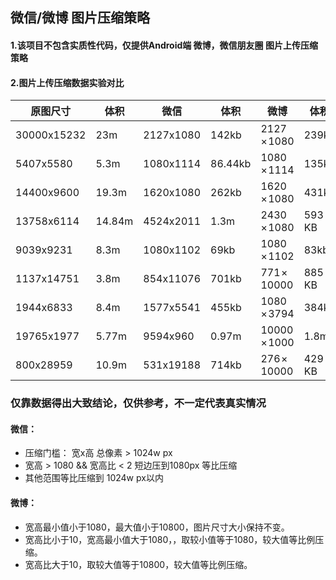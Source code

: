 
## 微信/微博 图片压缩策略


#### 1.该项目不包含实质性代码，仅提供Android端 微博，微信朋友圈 图片上传压缩策略
#### 2.图片上传压缩数据实验对比

|  原图尺寸   | 体积  | 微信   | 体积  |  微博   | 体积  |
|  ----  | ----  |  ----  | ----  |  ----  | ----  |
|30000x15232|	23m	|2127x1080|	142kb	|2127 × 1080	|239kb|
|5407x5580	|5.3m	|1080x1114	|86.44kb	|1080 × 1114	|135kb
|14400x9600	|19.3m	|1620x1080	|262kb	|1620 × 1080	|431kb
|13758x6114	|14.84m	|4524x2011	|1.3m	|2430 × 1080	|593 KB
|9039x9231	|8.3m	|1080x1102	|69kb	|1080 × 1102	|83kb
|1137x14751	|3.8m	|854x11076	|701kb	|771 × 10000	|885 KB
|1944x6833	|8.4m	|1577x5541	|455kb	|1080 × 3794	|384kb
|19765x1977	|5.77m	|9594x960	|0.97m	|10000 × 1000	|1.8m
|800x28959	|10.9m	|531x19188	|714kb	|276 × 10000	|429 KB

### 仅靠数据得出大致结论，仅供参考，不一定代表真实情况 

#### 微信：
* 压缩门槛： 宽x高 总像素 > 1024w px
* 宽高 > 1080 && 宽高比 < 2 短边压到1080px 等比压缩
* 其他范围等比压缩到 1024w px以内


#### 微博：
* 宽高最小值小于1080，最大值小于10800，图片尺寸大小保持不变。
* 宽高比小于10，宽高最小值大于1080，，取较小值等于1080，较大值等比例压缩。
* 宽高比大于10，取较大值等于10800，较大值等比例压缩。
